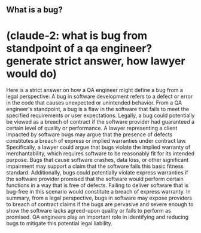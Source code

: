 ## What is a bug?
# (claude-2: what is bug from standpoint of a qa engineer? generate strict answer, how lawyer would do)
Here is a strict answer on how a QA engineer might define a bug from a legal perspective:
A bug in software development refers to a defect or error in the code that causes unexpected or unintended behavior. From a QA engineer's standpoint, a bug is a flaw in the software that fails to meet the specified requirements or user expectations.
Legally, a bug could potentially be viewed as a breach of contract if the software provider had guaranteed a certain level of quality or performance. A lawyer representing a client impacted by software bugs may argue that the presence of defects constitutes a breach of express or implied warranties under contract law.
Specifically, a lawyer could argue that bugs violate the implied warranty of merchantability, which requires software to be reasonably fit for its intended purpose. Bugs that cause software crashes, data loss, or other significant impairment may support a claim that the software fails this basic fitness standard.
Additionally, bugs could potentially violate express warranties if the software provider promised that the software would perform certain functions in a way that is free of defects. Failing to deliver software that is bug-free in this scenario would constitute a breach of express warranty.
In summary, from a legal perspective, bugs in software may expose providers to breach of contract claims if the bugs are pervasive and severe enough to show the software lacks agreed-upon quality or fails to perform as promised. QA engineers play an important role in identifying and reducing bugs to mitigate this potential legal liability.
